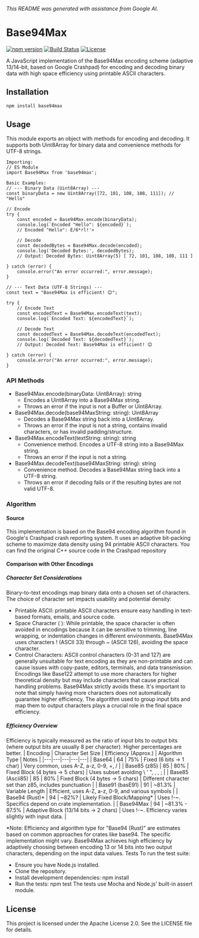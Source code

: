 *This README was generated with assistance from Google AI.*

# Base94Max

[![npm version](https://img.shields.io/npm/v/base94max.svg?style=flat-square)](https://www.npmjs.com/package/base94max)
[![Build Status](https://img.shields.io/github/actions/workflow/status/keywan-ghadami/base94max/node.js.yml?branch=main&style=flat-square)](https://github.com/keywan-ghadami/base94max/actions)
[![License](https://img.shields.io/npm/l/base94max.svg?style=flat-square)](https://github.com/keywan-ghadami/base94max/blob/main/LICENSE)

A JavaScript implementation of the Base94Max encoding scheme (adaptive 13/14-bit, based on Google Crashpad) for encoding and decoding binary data with high space efficiency using printable ASCII characters.

## Installation

```bash
npm install base94max
```
## Usage

This module exports an object with methods for encoding and decoding. It supports both Uint8Array for binary data and convenience methods for UTF-8 strings.
```
Importing:
// ES Module
import Base94Max from 'base94max';

Basic Examples:
// --- Binary Data (Uint8Array) ---
const binaryData = new Uint8Array([72, 101, 108, 108, 111]); // "Hello"

// Encode
try {
    const encoded = Base94Max.encode(binaryData);
    console.log(`Encoded "Hello": ${encoded}`);
    // Encoded "Hello": E/6*rl!'>

    // Decode
    const decodedBytes = Base94Max.decode(encoded);
    console.log('Decoded Bytes:', decodedBytes);
    // Output: Decoded Bytes: Uint8Array(5) [ 72, 101, 108, 108, 111 ]

} catch (error) {
    console.error("An error occurred:", error.message);
}

// --- Text Data (UTF-8 Strings) ---
const text = "Base94Max is efficient! 😊";

try {
    // Encode Text
    const encodedText = Base94Max.encodeText(text);
    console.log(`Encoded Text: ${encodedText}`);

    // Decode Text
    const decodedText = Base94Max.decodeText(encodedText);
    console.log(`Decoded Text: ${decodedText}`);
    // Output: Decoded Text: Base94Max is efficient! 😊

} catch (error) {
    console.error("An error occurred:", error.message);
}
```

### API Methods

 * Base94Max.encode(binaryData: Uint8Array): string
   * Encodes a Uint8Array into a Base94Max string.
   * Throws an error if the input is not a Buffer or Uint8Array.
 * Base94Max.decode(base94MaxString: string): Uint8Array
   * Decodes a Base94Max string back into a Uint8Array.
   * Throws an error if the input is not a string, contains invalid characters, or has invalid padding/structure.
 * Base94Max.encodeText(textString: string): string
   * Convenience method. Encodes a UTF-8 string into a Base94Max string.
   * Throws an error if the input is not a string.
 * Base94Max.decodeText(base94MaxString: string): string
   * Convenience method. Decodes a Base94Max string back into a UTF-8 string.
   * Throws an error if decoding fails or if the resulting bytes are not valid UTF-8.

### Algorithm

#### Source

This implementation is based on the Base94 encoding algorithm found in Google's Crashpad crash reporting system. It uses an adaptive bit-packing scheme to maximize data density using 94 printable ASCII characters.
You can find the original C++ source code in the Crashpad repository

#### Comparison with Other Encodings

##### Character Set Considerations

Binary-to-text encodings map binary data onto a chosen set of characters. The choice of character set impacts usability and potential density:
 * Printable ASCII: printable ASCII characters ensure easy handling in text-based formats, emails, and source code.
 * Space Character (     ): While printable, the space character is often avoided in encodings because it can be sensitive to trimming, line wrapping, or indentation changes in different environments. Base94Max uses characters ! (ASCII 33) through ~ (ASCII 126), avoiding the space character.
 * Control Characters: ASCII control characters (0-31 and 127) are generally unsuitable for text encoding as they are non-printable and can cause issues with copy-paste, editors, terminals, and data transmission. Encodings like Base122 attempt to use more characters for higher theoretical density but may include characters that cause practical handling problems. Base94Max strictly avoids these.
It's important to note that simply having more characters does not automatically guarantee higher efficiency. The algorithm used to group input bits and map them to output characters plays a crucial role in the final space efficiency.

##### Efficiency Overview

Efficiency is typically measured as the ratio of input bits to output bits (where output bits are usually 8 per character). Higher percentages are better.
| Encoding | Character Set Size | Efficiency (Approx.) | Algorithm Type | Notes |
|---|---|---|---|---|
| Base64 | 64 | 75% | Fixed (6 bits -> 1 char) | Very common, uses A-Z, a-z, 0-9, +, / |
| Base85 (z85) | 85 | 80% | Fixed Block (4 bytes -> 5 chars) | Uses subset avoiding \ ' ", \, , ; |
| Base85 (Ascii85) | 85 | 80% | Fixed Block (4 bytes -> 5 chars) | Different character set than z85, includes punctuation |
| Base91 (basE91) | 91 | ~81.3% | Variable Length | Efficient, uses A-Z, a-z, 0-9, and various symbols |
| Base94 (Rust)* | 94 | ~82%? | Likely Fixed Block/Mapping* | Uses !-~. Specifics depend on crate implementation. |
| Base94Max | 94 | ~81.3% - 87.5% | Adaptive Block (13/14 bits -> 2 chars) | Uses !-~. Efficiency varies slightly with input data. |

*Note: Efficiency and algorithm type for "Base94 (Rust)" are estimates based on common approaches for crates like base94. The specific implementation might vary.
Base94Max achieves high efficiency by adaptively choosing between encoding 13 or 14 bits into two output characters, depending on the input data values.
Tests
To run the test suite:
 * Ensure you have Node.js installed.
 * Clone the repository.
 * Install development dependencies: npm install
 * Run the tests: npm test
The tests use Mocha and Node.js' built-in assert module.

## License

This project is licensed under the Apache License 2.0. See the LICENSE file for details.


